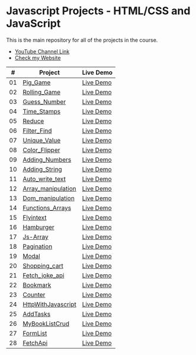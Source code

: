 # Javascript Projects - HTML/CSS and JavaScript

This is the main repository for all of the projects in the course.

-   [YouTube Channel Link](https://www.youtube.com/channel/UCymPTmdV5goU-IBMCAPaErQ)
-   [Check my Website](https://icreatesites4u.com/)

|  #  | Project                                                                                                                     | Live Demo                                                                         |
| :-: | --------------------------------------------------------------------------------------------------------------------------- | --------------------------------------------------------------------------------- |
| 01  | [Pig_Game](https://github.com/UxDeveloper82/Javascript-miniProjects/tree/master/01-Pig_Game)                             | [Live Demo](https://uxdeveloper82.github.io/Javascript-miniProjects/01-Pig_Game/)               |
| 02  | [Rolling_Game](https://github.com/UxDeveloper82/Javascript-miniProjects/tree/master/02-Rolling-Game)                             | [Live Demo](https://uxdeveloper82.github.io/Javascript-miniProjects/02-Rolling-Game/)               |
| 03  | [Guess_Number](https://github.com/UxDeveloper82/Javascript-miniProjects/tree/master/03-Guess-Number)                             | [Live Demo](https://uxdeveloper82.github.io/Javascript-miniProjects/03-Guess-Number)               |
| 04  | [Time_Stamps](https://github.com/UxDeveloper82/Javascript-miniProjects/tree/master/04-TimeStamps)                             | [Live Demo](https://uxdeveloper82.github.io/Javascript-miniProjects/04-TimeStamps)     
| 05  | [Reduce](https://github.com/UxDeveloper82/Javascript-miniProjects/tree/master/05-reduce)                             | [Live Demo](https://uxdeveloper82.github.io/Javascript-miniProjects/05-reduce)      
| 06  | [Filter_Find](https://github.com/UxDeveloper82/Javascript-miniProjects/tree/master/06-filter-find)                             | [Live Demo](https://uxdeveloper82.github.io/Javascript-miniProjects/06-reduce)      
| 07  | [Unique_Value](https://github.com/UxDeveloper82/Javascript-miniProjects/tree/master/07-Unique-Value)                             | [Live Demo](https://uxdeveloper82.github.io/Javascript-miniProjects/07-Unique-Value)      
| 08  | [Color_Flipper](https://github.com/UxDeveloper82/Javascript-miniProjects/tree/master/08-color-flipper)                             | [Live Demo](https://uxdeveloper82.github.io/Javascript-miniProjects/08-color-flipper)      
| 09  | [Adding_Numbers](https://github.com/UxDeveloper82/Javascript-miniProjects/tree/master/09-Adding-numbers)                             | [Live Demo](https://uxdeveloper82.github.io/Javascript-miniProjects/09-Adding-numbers)      
| 10  | [Adding_String](https://github.com/UxDeveloper82/Javascript-miniProjects/tree/master/10-Adding-String)                             | [Live Demo](https://uxdeveloper82.github.io/Javascript-miniProjects/10-Adding-String)      
| 11  | [Auto_write_text](https://github.com/UxDeveloper82/Javascript-miniProjects/tree/master/11-Auto-write-text)                             | [Live Demo](https://uxdeveloper82.github.io/Javascript-miniProjects/11-Auto-write-text)     
| 12  | [Array_manipulation](https://github.com/UxDeveloper82/Javascript-miniProjects/tree/master/12-Array-manipulation)                             | [Live Demo](https://uxdeveloper82.github.io/Javascript-miniProjects/12-Array-manipulation)    
| 13  | [Dom_manipulation](https://github.com/UxDeveloper82/Javascript-miniProjects/tree/master/13-Dom-manipulation)                             | [Live Demo](https://uxdeveloper82.github.io/Javascript-miniProjects/13-Dom-manipulation)      
| 14  | [Functions_Arrays](https://github.com/UxDeveloper82/Javascript-miniProjects/tree/master/14-Functions-Arrays)                             | [Live Demo](https://uxdeveloper82.github.io/Javascript-miniProjects/14-Functions-Arrays) 
| 15  | [Flyintext](https://github.com/UxDeveloper82/Javascript-miniProjects/tree/master/15-Flyintext)                             | [Live Demo](https://uxdeveloper82.github.io/Javascript-miniProjects/15-Flyintext)      
| 16  | [Hamburger](https://github.com/UxDeveloper82/Javascript-miniProjects/tree/master/16-Hamburger)                             | [Live Demo](https://uxdeveloper82.github.io/Javascript-miniProjects/16-Hamburger)   
| 17  | [Js-Array](https://github.com/UxDeveloper82/Javascript-miniProjects/tree/master/17-Js-Array)                             | [Live Demo](https://uxdeveloper82.github.io/Javascript-miniProjects/17-Js-Array)   
| 18  | [Pagination](https://github.com/UxDeveloper82/Javascript-miniProjects/tree/master/18-pagination)                             | [Live Demo](https://uxdeveloper82.github.io/Javascript-miniProjects/18-pagination)  
| 19  | [Modal](https://github.com/UxDeveloper82/Javascript-miniProjects/tree/master/19-modal)                             | [Live Demo](https://uxdeveloper82.github.io/Javascript-miniProjects/19-modal)   
| 20  | [Shopping_cart](https://github.com/UxDeveloper82/Javascript-miniProjects/tree/master/20-Shopping-cart)                             | [Live Demo](https://uxdeveloper82.github.io/Javascript-miniProjects/20-Shopping-cart)   
| 21  | [Fetch_joke_api](https://github.com/UxDeveloper82/Javascript-miniProjects/tree/master/21-Fetch-joke-api)                             | [Live Demo](https://uxdeveloper82.github.io/Javascript-miniProjects/21-Fetch-joke-api)   
| 22  | [Bookmark](https://github.com/UxDeveloper82/Javascript-miniProjects/tree/master/22-Bookmark)                             | [Live Demo](https://uxdeveloper82.github.io/Javascript-miniProjects/22-Bookmark)   
| 23  | [Counter](https://github.com/UxDeveloper82/Javascript-miniProjects/tree/master/23-counter)                             | [Live Demo](https://uxdeveloper82.github.io/Javascript-miniProjects/23-counter)   
| 24  | [HttpWithJavascript](https://github.com/UxDeveloper82/Javascript-miniProjects/tree/master/24-httpWithJavascript)                             | [Live Demo](https://uxdeveloper82.github.io/Javascript-miniProjects/24-httpWithJavascript)   
| 25  | [AddTasks](https://github.com/UxDeveloper82/Javascript-miniProjects/tree/master/25-AddTasks)                             | [Live Demo](https://uxdeveloper82.github.io/Javascript-miniProjects/25-AddTasks)   
| 26  | [MyBookListCrud](https://github.com/UxDeveloper82/Javascript-miniProjects/tree/master/26-MyBookListCrud)                             | [Live Demo](https://uxdeveloper82.github.io/Javascript-miniProjects/26-MyBookListCrud)   
| 27  | [FormList](https://github.com/UxDeveloper82/Javascript-miniProjects/tree/master/27-FormList)                             | [Live Demo](https://uxdeveloper82.github.io/Javascript-miniProjects/27-FormList)   
| 28  | [FetchApi](https://github.com/UxDeveloper82/Javascript-miniProjects/tree/master/28-FetchApi)                             | [Live Demo](https://uxdeveloper82.github.io/Javascript-miniProjects/28-FetchApi)  












